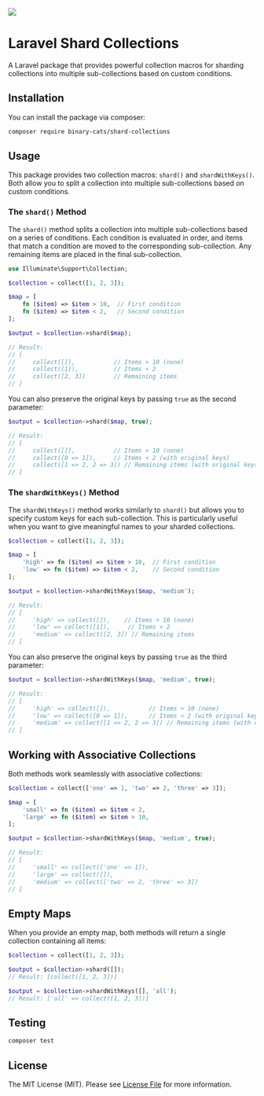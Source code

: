 ![](https://banners.beyondco.de/Shard%20Collections.png?theme=light&packageManager=composer+require&packageName=binary-cats%2Fshard-collections&pattern=architect&style=style_1&description=Shard+your+Laravel+collections+into+multiple+sub-collections+based+on+custom+conditions&md=1&showWatermark=1&fontSize=100px&images=sun)

# Laravel Shard Collections

A Laravel package that provides powerful collection macros for sharding collections into multiple sub-collections based on custom conditions.

## Installation

You can install the package via composer:

```bash
composer require binary-cats/shard-collections
```

## Usage

This package provides two collection macros: `shard()` and `shardWithKeys()`. Both allow you to split a collection into multiple sub-collections based on custom conditions.

### The `shard()` Method

The `shard()` method splits a collection into multiple sub-collections based on a series of conditions. Each condition is evaluated in order, and items that match a condition are moved to the corresponding sub-collection. Any remaining items are placed in the final sub-collection.

```php
use Illuminate\Support\Collection;

$collection = collect([1, 2, 3]);

$map = [
    fn ($item) => $item > 10,  // First condition
    fn ($item) => $item < 2,   // Second condition
];

$output = $collection->shard($map);

// Result:
// [
//     collect([]),           // Items > 10 (none)
//     collect([1]),          // Items < 2
//     collect([2, 3])        // Remaining items
// ]
```

You can also preserve the original keys by passing `true` as the second parameter:

```php
$output = $collection->shard($map, true);

// Result:
// [
//     collect([]),           // Items > 10 (none)
//     collect([0 => 1]),     // Items < 2 (with original keys)
//     collect([1 => 2, 2 => 3]) // Remaining items (with original keys)
// ]
```

### The `shardWithKeys()` Method

The `shardWithKeys()` method works similarly to `shard()` but allows you to specify custom keys for each sub-collection. This is particularly useful when you want to give meaningful names to your sharded collections.

```php
$collection = collect([1, 2, 3]);

$map = [
    'high' => fn ($item) => $item > 10,  // First condition
    'low' => fn ($item) => $item < 2,    // Second condition
];

$output = $collection->shardWithKeys($map, 'medium');

// Result:
// [
//     'high' => collect([]),    // Items > 10 (none)
//     'low' => collect([1]),     // Items < 2
//     'medium' => collect([2, 3]) // Remaining items
// ]
```

You can also preserve the original keys by passing `true` as the third parameter:

```php
$output = $collection->shardWithKeys($map, 'medium', true);

// Result:
// [
//     'high' => collect([]),           // Items > 10 (none)
//     'low' => collect([0 => 1]),      // Items < 2 (with original keys)
//     'medium' => collect([1 => 2, 2 => 3]) // Remaining items (with original keys)
// ]
```

## Working with Associative Collections

Both methods work seamlessly with associative collections:

```php
$collection = collect(['one' => 1, 'two' => 2, 'three' => 3]);

$map = [
    'small' => fn ($item) => $item < 2,
    'large' => fn ($item) => $item > 10,
];

$output = $collection->shardWithKeys($map, 'medium', true);

// Result:
// [
//     'small' => collect(['one' => 1]),
//     'large' => collect([]),
//     'medium' => collect(['two' => 2, 'three' => 3])
// ]
```

## Empty Maps

When you provide an empty map, both methods will return a single collection containing all items:

```php
$collection = collect([1, 2, 3]);

$output = $collection->shard([]);
// Result: [collect([1, 2, 3])]

$output = $collection->shardWithKeys([], 'all');
// Result: ['all' => collect([1, 2, 3])]
```

## Testing

```bash
composer test
```

## License

The MIT License (MIT). Please see [License File](LICENSE.md) for more information.
